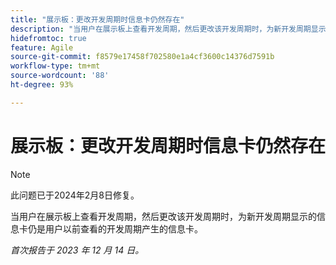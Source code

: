 ```yaml
---
title: "展示板：更改开发周期时信息卡仍然存在"
description: "当用户在展示板上查看开发周期，然后更改该开发周期时，为新开发周期显示的信息卡仍是用户以前查看的开发周期产生的信息卡。"
hidefromtoc: true
feature: Agile
source-git-commit: f8579e17458f702580e1a4cf3600c14376d7591b
workflow-type: tm+mt
source-wordcount: '88'
ht-degree: 93%

---
```



# 展示板：更改开发周期时信息卡仍然存在

>[!NOTE]
>
>此问题已于2024年2月8日修复。

当用户在展示板上查看开发周期，然后更改该开发周期时，为新开发周期显示的信息卡仍是用户以前查看的开发周期产生的信息卡。

_首次报告于 2023 年 12 月 14 日。_
